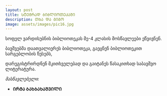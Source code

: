 ```yaml
---
layout: post
title: ᲡᲢᲣᲛᲠᲐᲓ ᲑᲘᲑᲚᲘᲝᲗᲔᲙᲐᲨᲘ
description: ᲗᲮᲐ ᲓᲐ ᲒᲘᲒᲝ
image: assets/images/pic16.jpg
---
```


სოფელ ვარდისუბნის ბიბლიოთეკას მე-4 კლასის მოსწავლეები ეწვივნენ. 

ბავშვებმა დაათვალიერეს ბიბლიოთეკა,  გაეცნენ ბიბლიოთეკით სარგებლობის წესებს, 

დარეგისტრირდნენ მკითხველებად და  გაიტანეს წასაკითხად საბავშვო ლიტერატურა. 




*მასწავლებელი:* 

- **ᲘᲠᲛᲐ ᲑᲐᲮᲑᲐᲮᲐᲨᲕᲘᲚᲘ**
